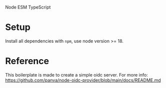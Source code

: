 Node ESM TypeScript

# Setup

Install all dependencies with `npm`, use node version >= 18.

# Reference

This boilerplate is made to create a simple oidc server. For more info: https://github.com/panva/node-oidc-provider/blob/main/docs/README.md
